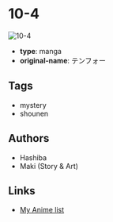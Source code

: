 # 10-4

![10-4](https://cdn.myanimelist.net/images/manga/3/26570.jpg)

-   **type**: manga
-   **original-name**: テンフォー

## Tags

-   mystery
-   shounen

## Authors

-   Hashiba
-   Maki (Story & Art)

## Links

-   [My Anime list](https://myanimelist.net/manga/17293/10-4)
